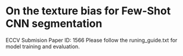 # On the texture bias for Few-Shot CNN segmentation
ECCV Submision Paper ID: 1566
Please follow the runing_guide.txt for model training and evaluation.
